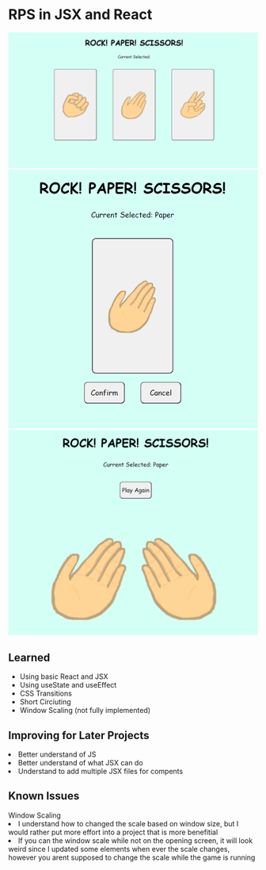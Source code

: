 <h1>RPS in JSX and React</h1>
<img src="preview_images/img1.png">
<img src="preview_images/img2.png">
<img src="preview_images/img3.png">
<h2>Learned</h2>
<ul>
  <li>Using basic React and JSX</li>
  <li>Using useState and useEffect</li>
  <li>CSS Transitions</li>
  <li>Short Circiuting</li>
  <li>Window Scaling (not fully implemented)</li>
</ul>
<h2>Improving for Later Projects</h2>
  <li>Better understand of JS</li>
  <li>Better understand of what JSX can do</li>
  <li>Understand to add multiple JSX files for compents</li>
<h2>Known Issues</h2>
Window Scaling<br>
<li>I understand how to changed the scale based on window size, but I would rather put more  effort into a project that is more benefitial</li>
<li> If  you can the window scale while not on the opening screen, it will look weird since I updated some elements when ever the scale changes, however you arent supposed to change the scale while the game is running</li>
